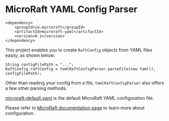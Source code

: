 # MicroRaft YAML Config Parser

```
<dependency>
	<groupId>io.microraft</groupId>
	<artifactId>microraft-yaml</artifactId>
	<version>0.1</version>
</dependency>
```

This project enables you to create `RaftConfig` objects from YAML files 
easily, as shown below:

```
String configFilePath = "...";
RaftConfig raftConfig = YamlRaftConfigParser.parseFile(new Yaml(), configFilePath);
``` 

Other than reading your config from a file, `YamlRaftConfigParser` also offers 
a few other parsing methods.  

[microraft-default.yaml](https://github.com/MicroRaft/MicroRaft/blob/master/microraft-yaml/microraft-default.yaml) 
is the default MicroRaft YAML configuration file. 

Please refer to 
[MicroRaft documentation page](https://microraft.io/docs/configuration/) 
to learn more about configuration. 
